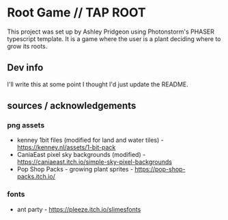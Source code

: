 # Root Game // TAP ROOT

This project was set up by Ashley Pridgeon using Photonstorm's PHASER typescript template. It is a game where the user is a plant deciding where to grow its roots.

## Dev info
I'll write this at some point I thought I'd just update the README.


## sources / acknowledgements

### png assets
* kenney 1bit files (modified for land and water tiles) - https://kenney.nl/assets/1-bit-pack
* CaniaEast pixel sky backgrounds (modified) - https://caniaeast.itch.io/simple-sky-pixel-backgrounds
* Pop Shop Packs - growing plant sprites - https://pop-shop-packs.itch.io/

### fonts
* ant party - https://pleeze.itch.io/slimesfonts